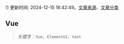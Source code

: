 :alarm_clock: 更新时间: 2024-12-15 18:42:49。[文章来源](/README.md)、[文章分类](/TAGS.md)

## Vue


> 关键字：`Vue`、`ElementUI`、`Vant`



